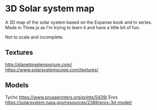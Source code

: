 # 3D Solar system map

A 3D map of the solar system based on the Expanse book and tv series. Made in Three.js as I'm trying to learn it and have a little bit of fun.

Not to scale and incomplete.

## Textures
http://planetpixelemporium.com/
https://www.solarsystemscope.com/textures/

## Models
Tycho https://www.prusaprinters.org/prints/5439/
Eros https://solarsystem.nasa.gov/resources/2389/eros-3d-model/
